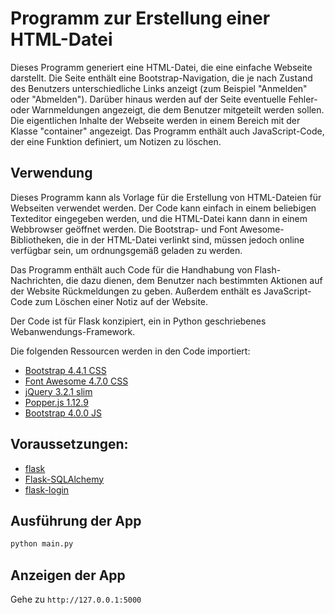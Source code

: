 # Programm zur Erstellung einer HTML-Datei

Dieses Programm generiert eine HTML-Datei, die eine einfache Webseite darstellt. Die Seite enthält eine Bootstrap-Navigation, die je nach Zustand des Benutzers unterschiedliche Links anzeigt (zum Beispiel "Anmelden" oder "Abmelden"). Darüber hinaus werden auf der Seite eventuelle Fehler- oder Warnmeldungen angezeigt, die dem Benutzer mitgeteilt werden sollen. Die eigentlichen Inhalte der Webseite werden in einem Bereich mit der Klasse "container" angezeigt. Das Programm enthält auch JavaScript-Code, der eine Funktion definiert, um Notizen zu löschen.

## Verwendung

Dieses Programm kann als Vorlage für die Erstellung von HTML-Dateien für Webseiten verwendet werden. Der Code kann einfach in einem beliebigen Texteditor eingegeben werden, und die HTML-Datei kann dann in einem Webbrowser geöffnet werden. Die Bootstrap- und Font Awesome-Bibliotheken, die in der HTML-Datei verlinkt sind, müssen jedoch online verfügbar sein, um ordnungsgemäß geladen zu werden.

Das Programm enthält auch Code für die Handhabung von Flash-Nachrichten, die dazu dienen, dem Benutzer nach bestimmten Aktionen auf der Website Rückmeldungen zu geben. Außerdem enthält es JavaScript-Code zum Löschen einer Notiz auf der Website.

Der Code ist für Flask konzipiert, ein in Python geschriebenes Webanwendungs-Framework.

Die folgenden Ressourcen werden in den Code importiert:
-   [Bootstrap 4.4.1 CSS](https://stackpath.bootstrapcdn.com/bootstrap/4.4.1/css/bootstrap.min.css)
-   [Font Awesome 4.7.0 CSS](https://stackpath.bootstrapcdn.com/font-awesome/4.7.0/css/font-awesome.min.css)
-   [jQuery 3.2.1 slim](https://code.jquery.com/jquery-3.2.1.slim.min.js)
-   [Popper.js 1.12.9](https://cdnjs.cloudflare.com/ajax/libs/popper.js/1.12.9/umd/popper.min.js)
-   [Bootstrap 4.0.0 JS](https://maxcdn.bootstrapcdn.com/bootstrap/4.0.0/js/bootstrap.min.js)

## Voraussetzungen:
-   [flask](https://flask.palletsprojects.com/en/2.2.x/)
-   [Flask-SQLAlchemy](https://flask-sqlalchemy.palletsprojects.com/en/3.0.x/)
-   [flask-login](https://flask-login.readthedocs.io/en/latest/)

## Ausführung der App

```bash
python main.py
```

## Anzeigen der App

Gehe zu `http://127.0.0.1:5000`

